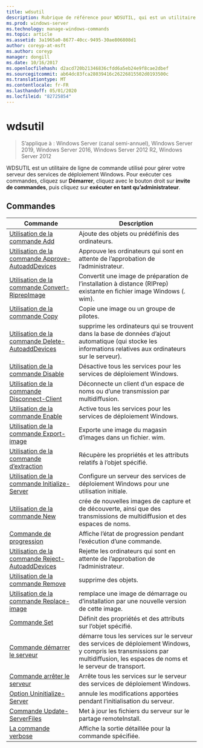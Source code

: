 ```yaml
---
title: wdsutil
description: Rubrique de référence pour WDSUTIL, qui est un utilitaire de ligne de commande utilisé pour gérer votre serveur des services de déploiement Windows.
ms.prod: windows-server
ms.technology: manage-windows-commands
ms.topic: article
ms.assetid: 3a1965a0-8677-40cc-9495-30ae806808d1
author: coreyp-at-msft
ms.author: coreyp
manager: dongill
ms.date: 10/16/2017
ms.openlocfilehash: d2acd720b21346836cfdd6a5eb24e9f8cae2dbef
ms.sourcegitcommit: ab64dc83fca28039416c26226815502d0193500c
ms.translationtype: MT
ms.contentlocale: fr-FR
ms.lasthandoff: 05/01/2020
ms.locfileid: "82725854"
---
```

# <a name="wdsutil"></a>wdsutil

> S’applique à : Windows Server (canal semi-annuel), Windows Server 2019, Windows Server 2016, Windows Server 2012 R2, Windows Server 2012

WDSUTIL est un utilitaire de ligne de commande utilisé pour gérer votre serveur des services de déploiement Windows. Pour exécuter ces commandes, cliquez sur **Démarrer**, cliquez avec le bouton droit sur **invite de commandes**, puis cliquez sur **exécuter en tant qu’administrateur**.  
## <a name="commands"></a>Commandes  
|Commande|Description|  
|------|--------|  
|[Utilisation de la commande Add](using-the-add-command.md)|Ajoute des objets ou prédéfinis des ordinateurs.|  
|[Utilisation de la commande Approve-AutoaddDevices](using-the-approve-autoadddevices-command.md)|Approuve les ordinateurs qui sont en attente de l’approbation de l’administrateur.|  
|[Utilisation de la commande Convert-RiprepImage](using-the-convert-riprepimage-command.md)|Convertit une image de préparation de l’installation à distance (RIPrep) existante en fichier image Windows (. wim).|  
|[Utilisation de la commande Copy](using-the-copy-command.md)|Copie une image ou un groupe de pilotes.|  
|[Utilisation de la commande Delete-AutoaddDevices](using-the-delete-autoadddevices-command.md)|supprime les ordinateurs qui se trouvent dans la base de données d’ajout automatique (qui stocke les informations relatives aux ordinateurs sur le serveur).|  
|[Utilisation de la commande Disable](using-the-disable-command.md)|Désactive tous les services pour les services de déploiement Windows.|  
|[Utilisation de la commande Disconnect-Client](using-the-disconnect-client-command.md)|Déconnecte un client d’un espace de noms ou d’une transmission par multidiffusion.|  
|[Utilisation de la commande Enable](using-the-enable-command.md)|Active tous les services pour les services de déploiement Windows.|  
|[Utilisation de la commande Export-image](using-the-export-image-command.md)|Exporte une image du magasin d’images dans un fichier. wim.|  
|[Utilisation de la commande d’extraction](using-the-get-command.md)|Récupère les propriétés et les attributs relatifs à l’objet spécifié.|  
|[Utilisation de la commande Initialize-Server](using-the-initialize-server-command.md)|Configure un serveur des services de déploiement Windows pour une utilisation initiale.|  
|[Utilisation de la commande New](using-the-new-command.md)|crée de nouvelles images de capture et de découverte, ainsi que des transmissions de multidiffusion et des espaces de noms.|  
|[Commande de progression](the-progress-command.md)|Affiche l’état de progression pendant l’exécution d’une commande.|  
|[Utilisation de la commande Reject-AutoaddDevices](using-the-reject-autoadddevices-command.md)|Rejette les ordinateurs qui sont en attente de l’approbation de l’administrateur.|  
|[Utilisation de la commande Remove](using-the-remove-command.md)|supprime des objets.|  
|[Utilisation de la commande Replace-image](using-the-replace-image-command.md)|remplace une image de démarrage ou d’installation par une nouvelle version de cette image.|  
|[Commande Set](the-set-command.md)|Définit des propriétés et des attributs sur l’objet spécifié.|  
|[Commande démarrer le serveur](the-start-server-command.md)|démarre tous les services sur le serveur des services de déploiement Windows, y compris les transmissions par multidiffusion, les espaces de noms et le serveur de transport.|  
|[Commande arrêter le serveur](the-stop-server-command.md)|Arrête tous les services sur le serveur des services de déploiement Windows.|  
|[Option Uninitialize-Server](the-uninitialize-server-option.md)|annule les modifications apportées pendant l’initialisation du serveur.|  
|[Commande Update-ServerFiles](the-update-serverfiles-command.md)|Met à jour les fichiers du serveur sur le partage remoteInstall.|  
|[La commande verbose](the-verbose-command.md)|Affiche la sortie détaillée pour la commande spécifiée.|  
